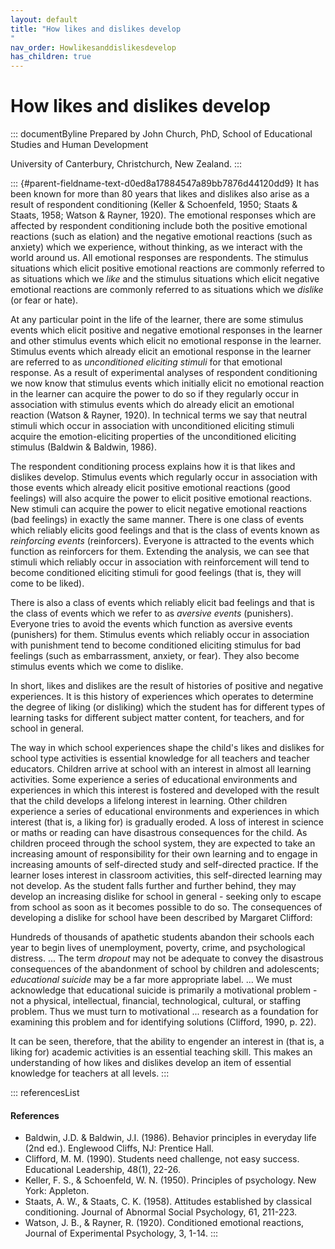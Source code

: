 ```yaml
---
layout: default
title: "How likes and dislikes develop 
"
nav_order: Howlikesanddislikesdevelop
has_children: true
---
```

# How likes and dislikes develop 


::: documentByline
Prepared by John Church, PhD, School of Educational Studies and Human
Development

University of Canterbury, Christchurch, New Zealand.
:::

::: {#parent-fieldname-text-d0ed8a17884547a89bb7876d44120dd9}
It has been known for more than 80 years that likes and dislikes also
arise as a result of respondent conditioning (Keller & Schoenfeld, 1950;
Staats & Staats, 1958; Watson & Rayner, 1920). The emotional responses
which are affected by respondent conditioning include both the positive
emotional reactions (such as elation) and the negative emotional
reactions (such as anxiety) which we experience, without thinking, as we
interact with the world around us. All emotional responses are
respondents. The stimulus situations which elicit positive emotional
reactions are commonly referred to as situations which we *like* and the
stimulus situations which elicit negative emotional reactions are
commonly referred to as situations which we *dislike* (or fear or hate).

At any particular point in the life of the learner, there are some
stimulus events which elicit positive and negative emotional responses
in the learner and other stimulus events which elicit no emotional
response in the learner. Stimulus events which already elicit an
emotional response in the learner are referred to as *unconditioned
eliciting stimuli* for that emotional response. As a result of
experimental analyses of respondent conditioning we now know that
stimulus events which initially elicit no emotional reaction in the
learner can acquire the power to do so if they regularly occur in
association with stimulus events which do already elicit an emotional
reaction (Watson & Rayner, 1920). In technical terms we say that neutral
stimuli which occur in association with unconditioned eliciting stimuli
acquire the emotion-eliciting properties of the unconditioned eliciting
stimulus (Baldwin & Baldwin, 1986).

The respondent conditioning process explains how it is that likes and
dislikes develop. Stimulus events which regularly occur in association
with those events which already elicit positive emotional reactions
(good feelings) will also acquire the power to elicit positive emotional
reactions. New stimuli can acquire the power to elicit negative
emotional reactions (bad feelings) in exactly the same manner. There is
one class of events which reliably elicits good feelings and that is the
class of events known as *reinforcing events* (reinforcers). Everyone is
attracted to the events which function as reinforcers for them.
Extending the analysis, we can see that stimuli which reliably occur in
association with reinforcement will tend to become conditioned eliciting
stimuli for good feelings (that is, they will come to be liked).

There is also a class of events which reliably elicit bad feelings and
that is the class of events which we refer to as *aversive events*
(punishers). Everyone tries to avoid the events which function as
aversive events (punishers) for them. Stimulus events which reliably
occur in association with punishment tend to become conditioned
eliciting stimulus for bad feelings (such as embarrassment, anxiety, or
fear). They also become stimulus events which we come to dislike.

In short, likes and dislikes are the result of histories of positive and
negative experiences. It is this history of experiences which operates
to determine the degree of liking (or disliking) which the student has
for different types of learning tasks for different subject matter
content, for teachers, and for school in general.

The way in which school experiences shape the child's likes and dislikes
for school type activities is essential knowledge for all teachers and
teacher educators. Children arrive at school with an interest in almost
all learning activities. Some experience a series of educational
environments and experiences in which this interest is fostered and
developed with the result that the child develops a lifelong interest in
learning. Other children experience a series of educational environments
and experiences in which interest (that is, a liking for) is gradually
eroded. A loss of interest in science or maths or reading can have
disastrous consequences for the child. As children proceed through the
school system, they are expected to take an increasing amount of
responsibility for their own learning and to engage in increasing
amounts of self-directed study and self-directed practice. If the
learner loses interest in classroom activities, this self-directed
learning may not develop. As the student falls further and further
behind, they may develop an increasing dislike for school in general -
seeking only to escape from school as soon as it becomes possible to do
so. The consequences of developing a dislike for school have been
described by Margaret Clifford:

Hundreds of thousands of apathetic students abandon their schools each
year to begin lives of unemployment, poverty, crime, and psychological
distress. \... The term *dropout* may not be adequate to convey the
disastrous consequences of the abandonment of school by children and
adolescents; *educational suicide* may be a far more appropriate label.
\... We must acknowledge that educational suicide is primarily a
motivational problem - not a physical, intellectual, financial,
technological, cultural, or staffing problem. Thus we must turn to
motivational \... research as a foundation for examining this problem
and for identifying solutions (Clifford, 1990, p. 22).

It can be seen, therefore, that the ability to engender an interest in
(that is, a liking for) academic activities is an essential teaching
skill. This makes an understanding of how likes and dislikes develop an
item of essential knowledge for teachers at all levels.
:::

::: referencesList
#### References

-   Baldwin, J.D. & Baldwin, J.I. (1986). Behavior principles in
    everyday life (2nd ed.). Englewood Cliffs, NJ: Prentice Hall.
-   Clifford, M. M. (1990). Students need challenge, not easy success.
    Educational Leadership, 48(1), 22-26.
-   Keller, F. S., & Schoenfeld, W. N. (1950). Principles of psychology.
    New York: Appleton.
-   Staats, A. W., & Staats, C. K. (1958). Attitudes established by
    classical conditioning. Journal of Abnormal Social Psychology, 61,
    211-223.
-   Watson, J. B., & Rayner, R. (1920). Conditioned emotional reactions,
    Journal of Experimental Psychology, 3, 1-14.
:::
